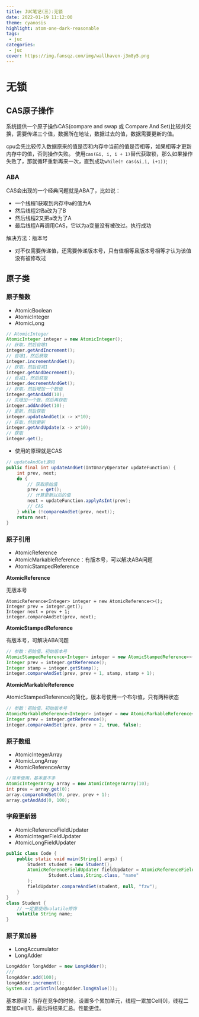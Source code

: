 ```yaml
---
title: JUC笔记(三):无锁
date: 2022-01-19 11:12:00
theme: cyanosis
highlight: atom-one-dark-reasonable
tags:
 - juc
categories:
 - juc
cover: https://img.fansqz.com/img/wallhaven-j3m8y5.png
---
```

# 无锁
## CAS原子操作

系统提供一个原子操作CAS(compare and swap 或 Compare And Set)比较并交换，需要传递三个值，数据所在地址，数据过去的值，数据需要更新的值。

cpu会先比较传入数据原来的值是否和内存中当前的值是否相等，如果相等才更新内存中的值，否则操作失败。
使用`cas(&i, i, i + 1)`替代获取锁，那么如果操作失败了，那就循环重新再来一次，直到成功`while(! cas(&i,i, i+1))`;

### ABA


CAS会出现的一个经典问题就是ABA了，比如说：

- 一个线程1获取到内存中a的值为A
- 然后线程2把a改为了B
- 然后线程2又把a改为了A
- 最后线程A再调用CAS，它以为a变量没有被改过。执行成功


解决方法：版本号

- 对不仅需要传递值，还需要传递版本号，只有值相等且版本号相等才认为该值没有被修改过

##  原子类

### 原子整数

- AtomicBoolean
- AtomicInteger
- AtomicLong

~~~java
// AtomicInteger
AtomicInteger integer = new AtomicInteger();
// 获取，然后自增1
integer.getAndIncrement();
// 自增1，然后获取
integer.incrementAndGet();
// 获取，然后自减1
integer.getAndDecrement();
// 自减1，然后获取
integer.decrementAndGet();
// 获取，然后增加一个数值
integer.getAndAdd(10);
// 先增加一个数，然后再获取
integer.addAndGet(10);
// 更新，然后获取
integer.updateAndGet(x -> x*10);
// 获取，然后更新
integer.getAndUpdate(x -> x*10);
// 获取
integer.get();
~~~

- 使用的原理就是CAS

~~~java
// updateAndGet源码
public final int updateAndGet(IntUnaryOperator updateFunction) {
    int prev, next;
    do {
        // 获取原始值
        prev = get();
        // 计算更新以后的值
        next = updateFunction.applyAsInt(prev); 
        // CAS
    } while (!compareAndSet(prev, next));
    return next;
}
~~~

### 原子引用

- AtomicReference
- AtomicMarkableReference：有版本号，可以解决ABA问题
- AtomicStampedReference

**AtomicReference**

无版本号

~~~是他java
AtomicReference<Integer> integer = new AtomicReference<>();
Integer prev = integer.get();
Integer next = prev + 1;
integer.compareAndSet(prev, next);
~~~

**AtomicStampedReference**

有版本号，可解决ABA问题

~~~java
// 参数：初始值，初始版本号
AtomicStampedReference<Integer> integer = new AtomicStampedReference<>(0,0);
Integer prev = integer.getReference();
Integer stamp = integer.getStamp();
integer.compareAndSet(prev, prev + 1, stamp, stamp + 1);
~~~

**AtomicMarkableReference**

AtomicStampedReference的简化，版本号使用一个布尔值，只有两种状态

~~~java
// 参数：初始值，初始版本号
AtomicMarkableReference<Integer> integer = new AtomicMarkableReference<>(0,true);
Integer prev = integer.getReference();
integer.compareAndSet(prev, prev + 2, true, false);
~~~

### 原子数组

- AtomicIntegerArray
- AtomicLongArray
- AtomicReferenceArray

~~~java
//简单使用，基本差不多
AtomicIntegerArray array = new AtomicIntegerArray(10);
int prev = array.get(0);
array.compareAndSet(0, prev, prev + 1);
array.getAndAdd(0, 100);
~~~

### 字段更新器

- AtomicReferenceFieldUpdater
- AtomicIntegerFieldUpdater
- AtomicLongFieldUpdater

~~~java
public class Code {
    public static void main(String[] args) {
        Student student = new Student();
        AtomicReferenceFieldUpdater fieldUpdater = AtomicReferenceFieldUpdater.newUpdater(
                Student.class,String.class, "name"
        );
        fieldUpdater.compareAndSet(student, null, "fzw");
    }
}
class Student {
    // 一定要使用volatile修饰
    volatile String name;
}
~~~

### 原子累加器

- LongAccumulator
- LongAdder

~~~java
LongAdder longAdder = new LongAdder();
///
longAdder.add(100);
longAdder.increment();
System.out.println(longAdder.longValue());
~~~

基本原理：当存在竞争的时候，设置多个累加单元，线程一累加Cell[0]，线程二累加Cell[1]，最后将结果汇总。性能更佳。

